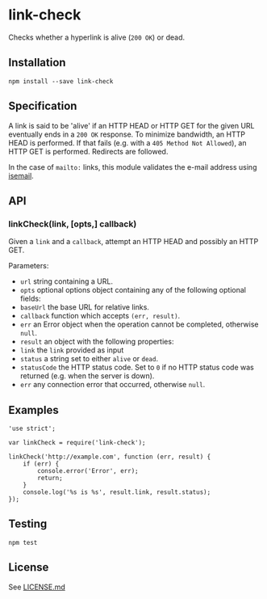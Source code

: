 # link-check

Checks whether a hyperlink is alive (`200 OK`) or dead.

## Installation

    npm install --save link-check

## Specification

A link is said to be 'alive' if an HTTP HEAD or HTTP GET for the given URL
eventually ends in a `200 OK` response. To minimize bandwidth, an HTTP HEAD
is performed. If that fails (e.g. with a `405 Method Not Allowed`), an HTTP
GET is performed. Redirects are followed.

In the case of `mailto:` links, this module validates the e-mail address
using [isemail](https://www.npmjs.com/package/isemail).

## API

### linkCheck(link, [opts,] callback)

Given a `link` and a `callback`, attempt an HTTP HEAD and possibly an HTTP GET.

Parameters:

* `url` string containing a URL.
* `opts` optional options object containing any of the following optional fields:
 * `baseUrl` the base URL for relative links.
* `callback` function which accepts `(err, result)`.
 * `err` an Error object when the operation cannot be completed, otherwise `null`.
 * `result` an object with the following properties:
  * `link` the `link` provided as input
  * `status` a string set to either `alive` or `dead`.
  * `statusCode` the HTTP status code. Set to `0` if no HTTP status code was returned (e.g. when the server is down).
  * `err` any connection error that occurred, otherwise `null`.

## Examples

    'use strict';

    var linkCheck = require('link-check');
    
    linkCheck('http://example.com', function (err, result) {
        if (err) {
            console.error('Error', err);
            return;
        }
        console.log('%s is %s', result.link, result.status);
    });

## Testing

    npm test

## License

See [LICENSE.md](https://github.com/tcort/link-check/blob/master/LICENSE.md)
